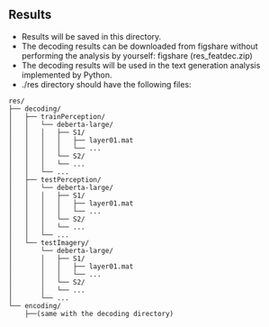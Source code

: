 ## Results
- Results will be saved in this directory.
- The decoding results can be downloaded from figshare without performing the analysis by yourself: figshare (res_featdec.zip)
- The decoding results will be used in the text generation analysis implemented by Python.
- ./res directory should have the following files:
```plaintext
res/
├── decoding/
│   ├── trainPerception/
│   │   └── deberta-large/
│   │   │   ├── S1/
│   │   │   │   ├── layer01.mat
│   │   │   │   └── ...
│   │   │   └── S2/
│   │   │   └── ...
│   │   └── ...
│   ├── testPerception/
│   │   └── deberta-large/
│   │   │   ├── S1/
│   │   │   │   ├── layer01.mat
│   │   │   │   └── ...
│   │   │   └── S2/
│   │   │   └── ...
│   │   └── ...
│   └── testImagery/
│       └── deberta-large/
│       │   ├── S1/
│       │   │   ├── layer01.mat
│       │   │   └── ...
│       │   └── S2/
│       │   └── ...
│       └── ...
└── encoding/
    ├──(same with the decoding directory)
```
